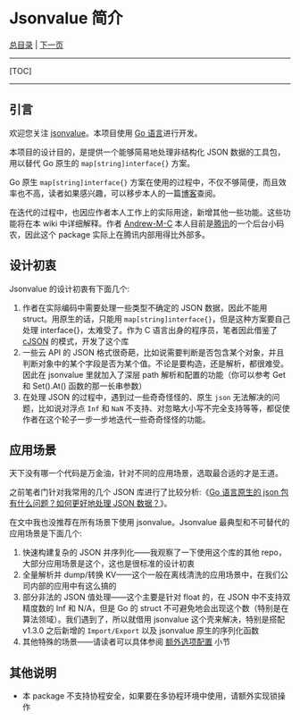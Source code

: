 # Jsonvalue 简介

[总目录](./README.md) | [下一页](./02_quick_start.md)

---

[TOC]

---

## 引言

欢迎您关注 [jsonvalue](https://github.com/Andrew-M-C/go.jsonvalue)。本项目使用 [Go 语言](https://golang.org/)进行开发。

本项目的设计目的，是提供一个能够简易地处理非结构化 JSON 数据的工具包，用以替代 Go 原生的 `map[string]interface{}` 方案。

Go 原生 `map[string]interface{}` 方案在使用的过程中，不仅不够简便，而且效率也不高，读者如果感兴趣，可以移步本人的一篇[博客](https://cloud.tencent.com/developer/article/1676060)查阅。

在迭代的过程中，也因应作者本人工作上的实际用途，新增其他一些功能。这些功能将在本 wiki 中详细解释。作者 [Andrew-M-C](https://github.com/Andrew-M-C/) 本人目前是[腾讯](https://www.tencent.com/)的一个后台小码农，因此这个 package 实际上在腾讯内部用得比外部多。

## 设计初衷

Jsonvalue 的设计初衷有下面几个:

1. 作者在实际编码中需要处理一些类型不确定的 JSON 数据，因此不能用 struct。用原生的话，只能用 `map[string]interface{}`，但是这种方案要自己处理 interface{}，太难受了。作为 C 语言出身的程序员，笔者因此借鉴了 [cJSON](https://github.com/DaveGamble/cJSON) 的模式，开发了这个库
1. 一些云 API 的 JSON 格式很奇葩，比如说需要判断是否包含某个对象，并且判断对象中的某个字段是否为某个值。不论是要构造，还是解析，都很难受。因此在 jsonvalue 里就加入了深层 path 解析和配置的功能（你可以参考 Get 和 Set().At() 函数的那一长串参数）
1. 在处理 JSON 的过程中，遇到过一些奇奇怪怪的、原生 `json` 无法解决的问题，比如说对浮点 `Inf` 和 `NaN` 不支持、对忽略大小写不完全支持等等，都促使作者在这个轮子一步一步地迭代一些奇奇怪怪的功能。

## 应用场景

天下没有哪一个代码是万金油，针对不同的应用场景，选取最合适的才是王道。

之前笔者门针对我常用的几个 JSON 库进行了比较分析:《[Go 语言原生的 json 包有什么问题？如何更好地处理 JSON 数据？](https://segmentfault.com/a/1190000039957766)》。

在文中我也没推荐在所有场景下使用 jsonvalue。Jsonvalue 最典型和不可替代的应用场景是下面几个:

1. 快速构建复杂的 JSON 并序列化——我观察了一下使用这个库的其他 repo，大部分应用场景是这个，这也是很标准的设计初衷
1. 全量解析并 dump/转换 KV——这个一般在离线清洗的应用场景中，在我们公司内部的应用中有这么搞的
1. 部分非法的 JSON 值处理——这个主要是针对 float 的，在 JSON 中不支持双精度数的 Inf 和 N/A，但是 Go 的 struct 不可避免地会出现这个数（特别是在算法领域）。我们遇到了，所以就借用 jsonvalue 这个壳来解决，特别是搭配 v1.3.0 之后新增的 `Import/Export` 以及 jsonvalue 原生的序列化函数
1. 其他特殊的场景——请读者可以具体参阅 [额外选项配置](./08_option.md) 小节

## 其他说明

- 本 package 不支持协程安全，如果要在多协程环境中使用，请额外实现锁操作
